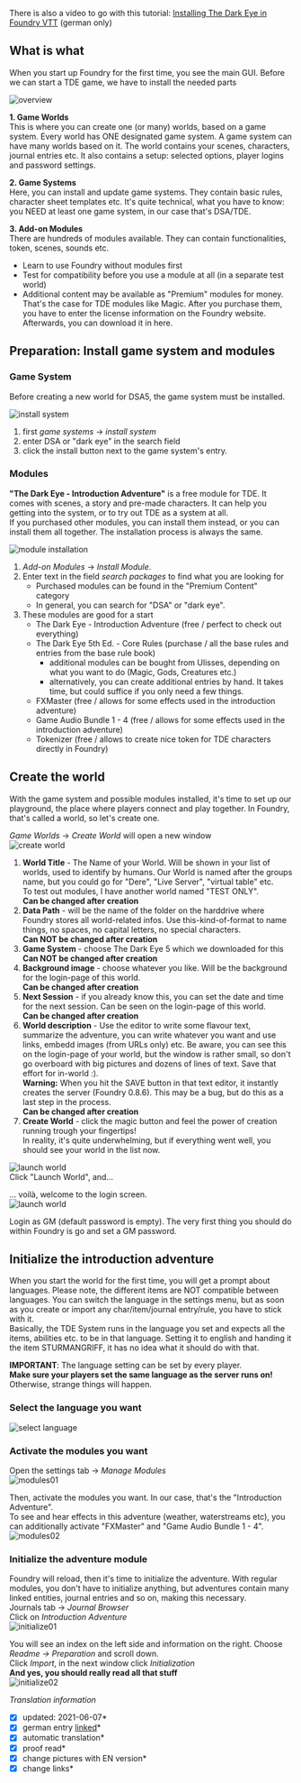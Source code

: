 There is also a video to go with this tutorial: [Installing The Dark Eye in Foundry VTT](https://www.youtube.com/watch?v=bzgb_pmw-bs) (german only)

## What is what
When you start up Foundry for the first time, you see the main GUI. Before we can start a TDE game, we have to install the needed parts  

![overview](images/en-create-world-01.webp)  

**1. Game Worlds**  
   This is where you can create one (or many) worlds, based on a game system. Every world has ONE designated game system. A game system can have many worlds based on it. The world contains your scenes, characters, journal entries etc.
   It also contains a setup: selected options, player logins and password settings.  
   
**2. Game Systems**  
   Here, you can install and update game systems. They contain basic rules, character sheet templates etc.
   It's quite technical, what you have to know: you NEED at least one game system, in our case that's DSA/TDE.  
   
**3. Add-on Modules**  
   There are hundreds of modules available. They can contain functionalities, token, scenes, sounds etc.  
   - Learn to use Foundry without modules first
   - Test for compatibility before you use a module at all (in a separate test world)
   - Additional content may be available as "Premium" modules for money. That's the case for TDE modules like Magic. After you purchase them, you have to enter the license information on the Foundry website. Afterwards, you can download it in here.  

## Preparation: Install game system and modules  
### Game System  
Before creating a new world for DSA5, the game system must be installed.  
  
![install system](images/en-create-world-02.webp)  
1. first *game systems* -> *install system*  
2. enter DSA or "dark eye" in the search field
3. click the install button next to the game system's entry.  

### Modules
**"The Dark Eye - Introduction Adventure"** is a free module for TDE. It comes with scenes, a story and pre-made characters. It can help you getting into the system, or to try out TDE as a system at all.  
If you purchased other modules, you can install them instead, or you can install them all together. The installation process is always the same.  

![module installation](images/en-create-world-03.webp)  
1. *Add-on Modules* -> *Install Module*.
2. Enter text in the field *search packages* to find what you are looking for  
    - Purchased modules can be found in the "Premium Content" category
    - In general, you can search for "DSA" or "dark eye".  
3. These modules are good for a start
    - The Dark Eye - Introduction Adventure (free / perfect  to check out everything)
    - The Dark Eye 5th Ed. - Core Rules (purchase / all the base rules and entries from the base rule book)
      - additional modules can be bought from Ulisses, depending on what you want to do (Magic, Gods, Creatures etc.)
      - alternatively, you can create additional entries by hand. It takes time, but could suffice if you only need a few things.
    - FXMaster (free / allows for some effects used in the introduction adventure)  
    - Game Audio Bundle 1 - 4 (free / allows for some effects used in the introduction adventure)   
    - Tokenizer (free / allows to create nice token for TDE characters directly in Foundry)  

## Create the world
With the game system and possible modules installed, it's time to set up our playground, the place where players connect and play together. In Foundry, that's called a world, so let's create one.  

*Game Worlds* -> *Create World* will open a new window  
![create world](images/en-create-world-04.webp)  

1. **World Title** - The Name of your World. Will be shown in your list of worlds, used to identify by humans. Our World is named after the groups name, but you could go for "Dere", "Live Server", "virtual table" etc.  
To test out modules, I have another world named "TEST ONLY".  
**Can be changed after creation**  
2. **Data Path** - will be the name of the folder on the harddrive where Foundry stores all world-related infos. Use this-kind-of-format to name things, no spaces, no capital letters, no special characters.  
**Can NOT be changed after creation**
3. **Game System** - choose The Dark Eye 5 which we downloaded for this  
**Can NOT be changed after creation**
4. **Background image** - choose whatever you like. Will be the background for the login-page of this world.  
**Can be changed after creation**
5. **Next Session** - if you already know this, you can set the date and time for the next session. Can be seen on the login-page of this world.  
**Can be changed after creation**
6. **World description** - Use the editor to write some flavour text, summarize the adventure, you can write whatever you want and use links, embedd images (from URLs only) etc. Be aware, you can see this on the login-page of your world, but the window is rather small, so don't go overboard with big pictures and dozens of lines of text. Save that effort for in-world :).  
**Warning:** When you hit the SAVE button in that text editor, it instantly creates the server (Foundry 0.8.6). This may be a bug, but do this as a last step in the process.  
**Can be changed after creation**
7. **Create World** - click the magic button and feel the power of creation running trough your fingertips!  
In reality, it's quite underwhelming, but if everything went well, you should see your world in the list now.  

![launch world](images/en-create-world-05.webp)  
Click "Launch World", and...

... voilà, welcome to the login screen.  
![launch world](images/en-create-world-06.webp)  

Login as GM (default password is empty). 
The very first thing you should do within Foundry is go and set a GM password.


## Initialize the introduction adventure 
When you start the world for the first time, you will get a prompt about languages. Please note, the different items are NOT compatible between languages. You can switch the language in the settings menu, but as soon as you create or import any char/item/journal entry/rule, you have to stick with it.  
Basically, the TDE System runs in the language you set and expects all the items, abilities etc. to be in that language. Setting it to english and handing it the item STURMANGRIFF, it has no idea what it should do with that.

**IMPORTANT**: The language setting can be set by every player.   
**Make sure your players set the same language as the server runs on!** Otherwise, strange things will happen.  

### Select the language you want
![select language](images/en-create-world-07.webp)  

### Activate the modules you want  
Open the settings tab -> *Manage Modules*  
![modules01](images/en-create-world-08.webp)

Then, activate the modules you want. In our case, that's the "Introduction Adventure".  
To see and hear effects in this adventure (weather, waterstreams etc), you can additionally activate "FXMaster" and "Game Audio Bundle 1 - 4".
![modules02](images/en-create-world-11.webp)

### Initialize the adventure module  

Foundry will reload, then it's time to initialize the adventure. With regular modules, you don't have to initialize anything, but adventures contain many linked entities, journal entries and so on, making this necessary.  
Journals tab -> *Journal Browser*  
Click on *Introduction Adventure*  
![initialize01](images/en-create-world-13.webp)  

You will see an index on the left side and information on the right. Choose *Readme -> Preparation* and scroll down.  
Click *Import*, in the next window click *Initialization*  
**And yes, you should really read all that stuff**  
![initialize02](images/en-create-world-15.webp)



*Translation information*  
*[x] updated: 2021-06-07*  
*[x] german entry [linked](de/de-DSA_5_Welt_erstellen.md)*  
*[x] automatic translation*  
*[x] proof read*  
*[x] change pictures with EN version*
*[x] change links*  
